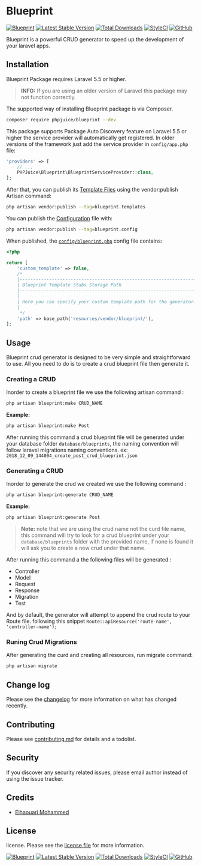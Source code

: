 # Blueprint

[![Blueprint](https://img.shields.io/badge/Blueprint-crud-blue.svg?style=flat-square)](https://packagist.org/packages/phpjuice/blueprint)
[![Latest Stable Version](https://poser.pugx.org/phpjuice/blueprint/v/stable?format=flat-square)](https://packagist.org/packages/phpjuice/blueprint)
[![Total Downloads](https://img.shields.io/packagist/dt/phpjuice/blueprint.svg?style=flat-square)](https://packagist.org/packages/phpjuice/blueprint)
[![StyleCI](https://github.styleci.io/repos/160396575/shield?branch=master)](https://github.styleci.io/repos/160396575)
[![GitHub](https://img.shields.io/github/license/phpjuice/blueprint.svg?style=flat-square)](https://github.com/PHPJuice/Blueprint/blob/master/LICENSE)

Blueprint is a powerful CRUD generator to speed up the development of your laravel apps.

## Installation

Blueprint Package requires Laravel 5.5 or higher.
> **INFO:** If you are using an older version of Laravel this package may not function correctly.

The supported way of installing Blueprint package is via Composer.

``` bash
composer require phpjuice/blueprint --dev
```

This package supports Package Auto Discovery feature on Laravel
5.5 or higher the service provider will automatically get registered. In older versions of the framework just add the service provider in `config/app.php` file:

```php
'providers' => [
    // ...
    PHPJuice\Blueprint\BlueprintServiceProvider::class,
];
```

After that, you can publish its [Template Files](https://github.com/PHPJuice/Blueprint/tree/master/src/Stubs) using the vendor:publish Artisan command:

```bash
php artisan vendor:publish --tag=blueprint.templates
```

You can publish the [Configuration](https://github.com/PHPJuice/Blueprint/blob/master/config/blueprint.php) file with:

```bash
php artisan vendor:publish --tag=blueprint.config
```

When published, the [`config/blueprint.php`](https://github.com/PHPJuice/Blueprint/blob/master/config/blueprint.php) config file contains:

```php
<?php

return [
    'custom_template' => false,
    /*
    |--------------------------------------------------------------------------
    | Blueprint Template Stubs Storage Path
    |--------------------------------------------------------------------------
    |
    | Here you can specify your custom template path for the generator.
    |
     */
    'path' => base_path('resources/vendor/blueprint/'),
];
```

## Usage

Blueprint crud generator is designed to be very simple and straightforward to use. All you need to do is to create a crud blueprint file then generate it.

### Creating a CRUD

Inorder to create a blueprint file we use the following artisan command :

```bash
php artisan blueprint:make CRUD_NAME
```

**Example:**

```bash
php artisan blueprint:make Post
```

After running this command a crud blueprint file will be generated under your database folder `database/blueprints`, the naming convention will follow laravel migrations naming conventions. ex: `2018_12_09_144004_create_post_crud_blueprint.json`

### Generating a CRUD

Inorder to generate the crud we created we use the following command :

```bash
php artisan blueprint:generate CRUD_NAME
```

**Example:**

```bash
php artisan blueprint:generate Post
```

> **Note:** note that we are using the crud name not the curd file name, this command will try to look for a crud blueprint under your `database/blueprints` folder with the provided name, if none is found it will ask you to create a new crud under that name.


After running this command a the following files will be generated :

- Controller
- Model
- Request
- Response
- Migration
- Test

And by default, the generator will attempt to append the crud route to your Route file. following this snippet
`Route::apiResource('route-name', 'controller-name');`

### Runing Crud Migrations

After generating the curd and creating all resources, run migrate command:

```bash
php artisan migrate
```

## Change log

Please see the [changelog](changelog.md) for more information on what has changed recently.

## Contributing

Please see [contributing.md](contributing.md) for details and a todolist.

## Security

If you discover any security related issues, please email author instead of using the issue tracker.

## Credits

- [Elhaouari Mohammed](https://github.com/thesimpledesigners)

## License

license. Please see the [license file](LICENCE) for more information.

[![Blueprint](https://img.shields.io/badge/Blueprint-crud-blue.svg?style=flat-square)](https://packagist.org/packages/phpjuice/blueprint)
[![Latest Stable Version](https://poser.pugx.org/phpjuice/blueprint/v/stable?format=flat-square)](https://packagist.org/packages/phpjuice/blueprint)
[![Total Downloads](https://img.shields.io/packagist/dt/phpjuice/blueprint.svg?style=flat-square)](https://packagist.org/packages/phpjuice/blueprint)
[![StyleCI](https://github.styleci.io/repos/160396575/shield?branch=master)](https://github.styleci.io/repos/160396575)
[![GitHub](https://img.shields.io/github/license/phpjuice/blueprint.svg?style=flat-square)](https://github.com/PHPJuice/Blueprint/blob/master/LICENSE)
